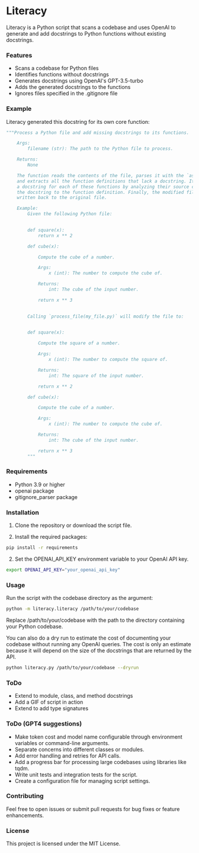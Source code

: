 Literacy
===
Literacy is a Python script that scans a codebase and uses OpenAI to generate and add docstrings to Python functions without existing docstrings.

### Features
* Scans a codebase for Python files
* Identifies functions without docstrings
* Generates docstrings using OpenAI's GPT-3.5-turbo
* Adds the generated docstrings to the functions
* Ignores files specified in the .gitignore file

### Example
Literacy generated this docstring for its own core function:
```python
"""Process a Python file and add missing docstrings to its functions.

    Args:
        filename (str): The path to the Python file to process.

    Returns:
        None

    The function reads the contents of the file, parses it with the `ast` module,
    and extracts all the function definitions that lack a docstring. It then generates
    a docstring for each of these functions by analyzing their source code, and adds
    the docstring to the function definition. Finally, the modified file content is
    written back to the original file.

    Example:
        Given the following Python file:

        
        def square(x):
            return x ** 2

        def cube(x):

            Compute the cube of a number.

            Args:
                x (int): The number to compute the cube of.

            Returns:
                int: The cube of the input number.

            return x ** 3
        

        Calling `process_file(my_file.py)` will modify the file to:

        
        def square(x):

            Compute the square of a number.

            Args:
                x (int): The number to compute the square of.

            Returns:
                int: The square of the input number.

            return x ** 2

        def cube(x):

            Compute the cube of a number.

            Args:
                x (int): The number to compute the cube of.

            Returns:
                int: The cube of the input number.

            return x ** 3
        """
```
### Requirements
* Python 3.9 or higher
* openai package
* gitignore_parser package

### Installation
1. Clone the repository or download the script file.

2. Install the required packages:
```bash
pip install -r requirements
```
2. Set the OPENAI_API_KEY environment variable to your OpenAI API key.
```bash
export OPENAI_API_KEY="your_openai_api_key"
```
### Usage
Run the script with the codebase directory as the argument:

```bash
python -m literacy.literacy /path/to/your/codebase
```

Replace /path/to/your/codebase with the path to the directory containing your Python codebase.

You can also do a dry run to estimate the cost of documenting your codebase without running any OpenAI queries. The cost is only an estimate because it will depend on the size of the docstrings that are returned by the API.
```bash
python literacy.py /path/to/your/codebase --dryrun
```

### ToDo
* Extend to module, class, and method docstrings
* Add a GIF of script in action
* Extend to add type signatures

### ToDo (GPT4 suggestions)
* Make token cost and model name configurable through environment variables or command-line arguments.
* Separate concerns into different classes or modules.
* Add error handling and retries for API calls.
* Add a progress bar for processing large codebases using libraries like tqdm.
* Write unit tests and integration tests for the script.
* Create a configuration file for managing script settings.

### Contributing
Feel free to open issues or submit pull requests for bug fixes or feature enhancements.

### License
This project is licensed under the MIT License.